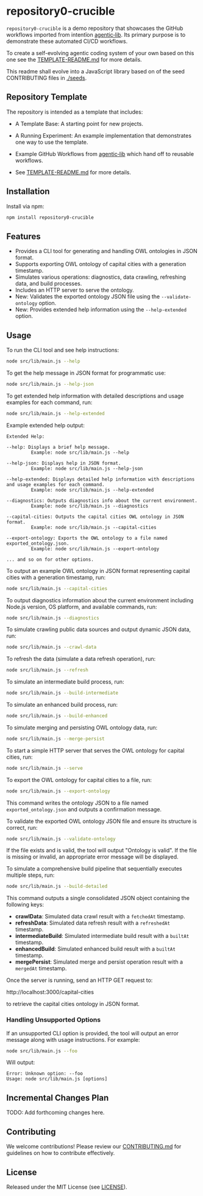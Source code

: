 # repository0-crucible

`repository0-crucible` is a demo repository that showcases the GitHub workflows imported from intentïon [agentic‑lib](https://github.com/xn-intenton-z2a/agentic-lib). Its primary purpose is to demonstrate these automated CI/CD workflows.

To create a self-evolving agentic coding system of your own based on this one see the [TEMPLATE-README.md](./TEMPLATE-README.md) for more details.

This readme shall evolve into a JavaScript library based on of the seed CONTRIBUTING files in [./seeds](./seeds).

## Repository Template

The repository is intended as a template that includes:
* A Template Base: A starting point for new projects.
* A Running Experiment: An example implementation that demonstrates one way to use the template.
* Example GitHub Workflows from [agentic‑lib](https://github.com/xn-intenton-z2a/agentic-lib) which hand off to reusable workflows.

* See [TEMPLATE-README.md](./TEMPLATE-README.md) for more details.

## Installation

Install via npm:

```bash
npm install repository0-crucible
```

## Features

- Provides a CLI tool for generating and handling OWL ontologies in JSON format.
- Supports exporting OWL ontology of capital cities with a generation timestamp.
- Simulates various operations: diagnostics, data crawling, refreshing data, and build processes.
- Includes an HTTP server to serve the ontology.
- New: Validates the exported ontology JSON file using the `--validate-ontology` option.
- New: Provides extended help information using the `--help-extended` option.

## Usage

To run the CLI tool and see help instructions:

```bash
node src/lib/main.js --help
```

To get the help message in JSON format for programmatic use:

```bash
node src/lib/main.js --help-json
```

To get extended help information with detailed descriptions and usage examples for each command, run:

```bash
node src/lib/main.js --help-extended
```

Example extended help output:

```
Extended Help:

--help: Displays a brief help message.
         Example: node src/lib/main.js --help

--help-json: Displays help in JSON format.
         Example: node src/lib/main.js --help-json

--help-extended: Displays detailed help information with descriptions and usage examples for each command.
         Example: node src/lib/main.js --help-extended

--diagnostics: Outputs diagnostics info about the current environment.
         Example: node src/lib/main.js --diagnostics

--capital-cities: Outputs the capital cities OWL ontology in JSON format.
         Example: node src/lib/main.js --capital-cities

--export-ontology: Exports the OWL ontology to a file named exported_ontology.json.
         Example: node src/lib/main.js --export-ontology

... and so on for other options.
```

To output an example OWL ontology in JSON format representing capital cities with a generation timestamp, run:

```bash
node src/lib/main.js --capital-cities
```

To output diagnostics information about the current environment including Node.js version, OS platform, and available commands, run:

```bash
node src/lib/main.js --diagnostics
```

To simulate crawling public data sources and output dynamic JSON data, run:

```bash
node src/lib/main.js --crawl-data
```

To refresh the data (simulate a data refresh operation), run:

```bash
node src/lib/main.js --refresh
```

To simulate an intermediate build process, run:

```bash
node src/lib/main.js --build-intermediate
```

To simulate an enhanced build process, run:

```bash
node src/lib/main.js --build-enhanced
```

To simulate merging and persisting OWL ontology data, run:

```bash
node src/lib/main.js --merge-persist
```

To start a simple HTTP server that serves the OWL ontology for capital cities, run:

```bash
node src/lib/main.js --serve
```

To export the OWL ontology for capital cities to a file, run:

```bash
node src/lib/main.js --export-ontology
```

This command writes the ontology JSON to a file named `exported_ontology.json` and outputs a confirmation message.

To validate the exported OWL ontology JSON file and ensure its structure is correct, run:

```bash
node src/lib/main.js --validate-ontology
```

If the file exists and is valid, the tool will output "Ontology is valid". If the file is missing or invalid, an appropriate error message will be displayed.

To simulate a comprehensive build pipeline that sequentially executes multiple steps, run:

```bash
node src/lib/main.js --build-detailed
```

This command outputs a single consolidated JSON object containing the following keys:

- **crawlData**: Simulated data crawl result with a `fetchedAt` timestamp.
- **refreshData**: Simulated data refresh result with a `refreshedAt` timestamp.
- **intermediateBuild**: Simulated intermediate build result with a `builtAt` timestamp.
- **enhancedBuild**: Simulated enhanced build result with a `builtAt` timestamp.
- **mergePersist**: Simulated merge and persist operation result with a `mergedAt` timestamp.

Once the server is running, send an HTTP GET request to:

http://localhost:3000/capital-cities

to retrieve the capital cities ontology in JSON format.

### Handling Unsupported Options

If an unsupported CLI option is provided, the tool will output an error message along with usage instructions. For example:

```bash
node src/lib/main.js --foo
```

Will output:

```
Error: Unknown option: --foo
Usage: node src/lib/main.js [options]
```

## Incremental Changes Plan

TODO: Add forthcoming changes here.

## Contributing

We welcome contributions! Please review our [CONTRIBUTING.md](./CONTRIBUTING.md) for guidelines on how to contribute effectively.

## License

Released under the MIT License (see [LICENSE](./LICENSE)).
